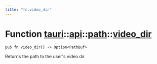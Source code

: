```yaml
---
title: "fn.video_dir"
---
```


# Function [tauri](/docs/api/rust/tauri/../../index.html)::​[api](/docs/api/rust/tauri/../index.html)::​[path](/docs/api/rust/tauri/index.html)::​[video_dir](/docs/api/rust/tauri/)

```
pub fn video_dir() -> Option<PathBuf>
```

Returns the path to the user's video dir
